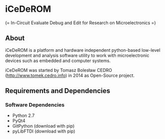 <h1>iCeDeROM</h1>

(= In-Circuit Evaluate Debug and Edit for Research on Microelectronics =)

<h2>About</h2>
iCeDeROM is a platform and hardware independent python-based low-level development and analysis software utility to work with microelectronic devices such as embedded and computer systems.

iCeDeROM was started by Tomasz Bolesław CEDRO (http://www.tomek.cedro.info) in 2014 as Open-Source project.


<h2>Requirements and Dependencies</h2>

<h3> Software Dependencies</h3>
<ul>
<li>Python 2.7</li>
<li>PyQt4</li>
<li>GitPython (download with pip)</li>
<li>pyLibFTDI (download with pip)
</ul>
